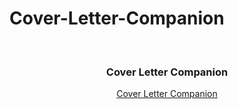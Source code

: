 # Cover-Letter-Companion


<!-- PROJECT LOGO -->
<br />
<div align="center">

<h3 align="center">Cover Letter Companion</h3>

  <p align="center">
    <a href="https://coverlettercompanion.com">Cover Letter Companion</a>
  </p>
</div>


